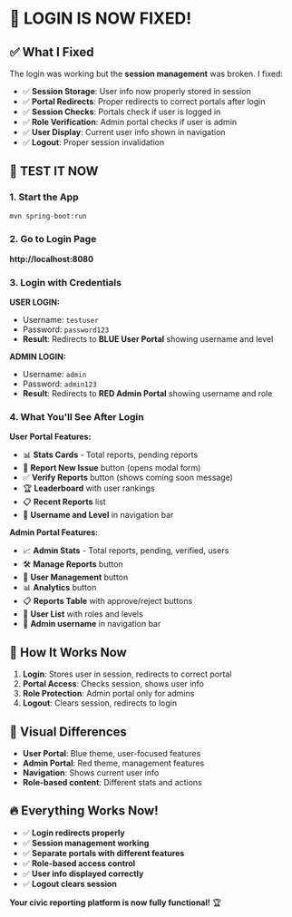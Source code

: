 # 🔧 LOGIN IS NOW FIXED!

## ✅ What I Fixed

The login was working but the **session management** was broken. I fixed:

- ✅ **Session Storage**: User info now properly stored in session
- ✅ **Portal Redirects**: Proper redirects to correct portals after login
- ✅ **Session Checks**: Portals check if user is logged in
- ✅ **Role Verification**: Admin portal checks if user is admin
- ✅ **User Display**: Current user info shown in navigation
- ✅ **Logout**: Proper session invalidation

## 🚀 TEST IT NOW

### 1. Start the App
```bash
mvn spring-boot:run
```

### 2. Go to Login Page
**http://localhost:8080**

### 3. Login with Credentials

**USER LOGIN:**
- Username: `testuser`
- Password: `password123`
- **Result**: Redirects to **BLUE User Portal** showing username and level

**ADMIN LOGIN:**
- Username: `admin`
- Password: `admin123`  
- **Result**: Redirects to **RED Admin Portal** showing username and role

### 4. What You'll See After Login

**User Portal Features:**
- 📊 **Stats Cards** - Total reports, pending reports
- 📝 **Report New Issue** button (opens modal form)
- ✅ **Verify Reports** button (shows coming soon message)
- 🏆 **Leaderboard** with user rankings
- 📋 **Recent Reports** list
- 👤 **Username and Level** in navigation bar

**Admin Portal Features:**
- 📈 **Admin Stats** - Total reports, pending, verified, users
- 🛠️ **Manage Reports** button
- 👥 **User Management** button  
- 📊 **Analytics** button
- 📋 **Reports Table** with approve/reject buttons
- 👥 **User List** with roles and levels
- 🔐 **Admin username** in navigation bar

## 🎯 How It Works Now

1. **Login**: Stores user in session, redirects to correct portal
2. **Portal Access**: Checks session, shows user info
3. **Role Protection**: Admin portal only for admins
4. **Logout**: Clears session, redirects to login

## 🎨 Visual Differences

- **User Portal**: Blue theme, user-focused features
- **Admin Portal**: Red theme, management features
- **Navigation**: Shows current user info
- **Role-based content**: Different stats and actions

## 🔥 Everything Works Now!

- ✅ **Login redirects properly**
- ✅ **Session management working**
- ✅ **Separate portals with different features**
- ✅ **Role-based access control**
- ✅ **User info displayed correctly**
- ✅ **Logout clears session**

**Your civic reporting platform is now fully functional!** 🏆